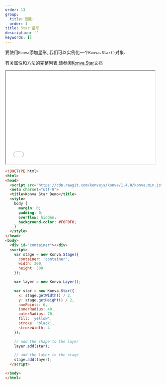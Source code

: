 ```yaml
---
order: 13
group:
  title: 图形
  order: 1
title: Star 星形
description: ''
keywords: []
---
```

要使用`Konva`添加星形, 我们可以实例化一个`Konva.Star()`对象.

有关属性和方法的完整列表,请参阅[Konva.Star](https://konvajs.github.io/api/Konva.Star.html)文档

<iframe src="/downloads/code/shapes/Star.html" style="width: 50vw;height:300px;"></iframe>

```html
<!DOCTYPE html>
<html>
<head>
  <script src="https://cdn.rawgit.com/konvajs/konva/1.4.0/konva.min.js"></script>
  <meta charset="utf-8">
  <title>Konva Star Demo</title>
  <style>
    body {
      margin: 0;
      padding: 0;
      overflow: hidden;
      background-color: #F0F0F0;
    }
  </style>
</head>
<body>
  <div id="container"></div>
  <script>
    var stage = new Konva.Stage({
      container: 'container',
      width: 300,
      height: 300
    });

    var layer = new Konva.Layer();

    var star = new Konva.Star({
      x: stage.getWidth() / 2,
      y: stage.getHeight() / 2,
      numPoints: 6,
      innerRadius: 40,
      outerRadius: 70,
      fill: 'yellow',
      stroke: 'black',
      strokeWidth: 4
    });

    // add the shape to the layer
    layer.add(star);

    // add the layer to the stage
    stage.add(layer);
  </script>

</body>
</html>
```
